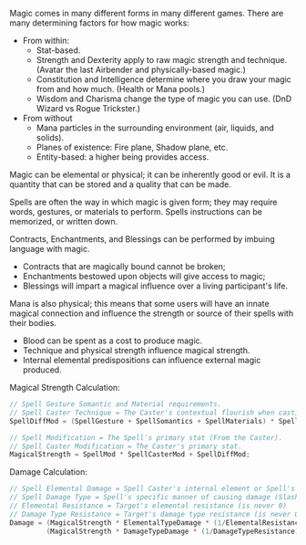 Magic comes in many different forms in many different games. There are many determining factors for how magic works:

- From within:
    - Stat-based.
    - Strength and Dexterity apply to raw magic strength and technique. (Avatar the last Airbender and physically-based magic.)
    - Constitution and Intelligence determine where you draw your magic from and how much. (Health or Mana pools.)
    - Wisdom and Charisma change the type of magic you can use. (DnD Wizard vs Rogue Trickster.)
- From without
    - Mana particles in the surrounding environment (air, liquids, and solids).
    - Planes of existence: Fire plane, Shadow plane, etc.
    - Entity-based: a higher being provides access.

Magic can be elemental or physical; it can be inherently good or evil. It is a quantity that can be stored and a quality that can be made.

Spells are often the way in which magic is given form; they may require words, gestures, or materials to perform. Spells instructions can be memorized, or written down.

Contracts, Enchantments, and Blessings can be performed by imbuing language with magic.

- Contracts that are magically bound cannot be broken;
- Enchantments bestowed upon objects will give access to magic;
- Blessings will impart a magical influence over a living participant's life.

Mana is also physical; this means that some users will have an innate magical connection and influence the strength or source of their spells with their bodies.

- Blood can be spent as a cost to produce magic.
- Technique and physical strength influence magical strength.
- Internal elemental predispositions can influence external magic produced.

Magical Strength Calculation:

```cpp
// Spell Gesture Somantic and Material requirements.
// Spell Caster Technique = The Caster's contextual flourish when casting.
SpellDiffMod = (SpellGesture + SpellSomantics + SpellMaterials) * SpellCasterTechnique;

// Spell Modification = The Spell's primary stat (From the Caster).
// Spell Caster Modification = The Caster's primary stat.
MagicalStrength = SpellMod * SpellCasterMod + SpellDiffMod;
```

Damage Calculation:

```cpp
// Spell Elemental Damage = Spell Caster's internal element or Spell's element (0 -> 1)
// Spell Damage Type = Spell's specific manner of causing damage (Slashing, Thrusting, Bludgening, etc) (0 -> 1)
// Elemental Resistance = Target's elemental resistance (is never 0)
// Damage Type Resistance = Target's damage type resistance (is never 0)
Damage = (MagicalStrength * ElementalTypeDamage * (1/ElementalResistance)) +
         (MagicalStrength * DamageTypeDamage * (1/DamageTypeResistance));
```